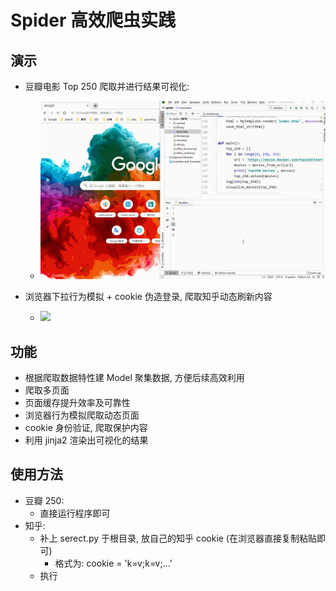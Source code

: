 Spider 高效爬虫实践
===

演示
---

- 豆瓣电影 Top 250 爬取并进行结果可视化:
  - ![](img-show/douban_visual.gif)

- 浏览器下拉行为模拟 + cookie 伪造登录, 爬取知乎动态刷新内容
  - ![](img-show/zhuhu_browser.gif)

功能
---
- 根据爬取数据特性建 Model 聚集数据, 方便后续高效利用
- 爬取多页面 
- 页面缓存提升效率及可靠性 
- 浏览器行为模拟爬取动态页面 
- cookie 身份验证, 爬取保护内容 
- 利用 jinja2 渲染出可视化的结果

使用方法
---
- 豆瓣 250:
  - 直接运行程序即可
- 知乎:
  - 补上 serect.py 于根目录, 放自己的知乎 cookie (在浏览器直接复制粘贴即可)
    - 格式为: cookie = 'k=v;k=v;...'
  - 执行
